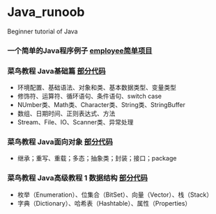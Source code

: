 # Java_runoob
Beginner tutorial of Java

### 一个简单的Java程序例子 [employee简单项目](https://github.com/malele4th/Java_runoob/tree/master/employee)

### 菜鸟教程 Java基础篇 [部分代码](https://github.com/malele4th/Java_runoob/tree/master/basiccode)

* 环境配置、基础语法、对象和类、基本数据类型、变量类型
* 修饰符、运算符、循环语句、条件语句、switch case
* NUmber类、Math类、Character类、String类、StringBuffer
* 数组、日期时间、正则表达式、方法
* Stream、File、IO、Scanner类、异常处理

### 菜鸟教程 Java面向对象 [部分代码](https://github.com/malele4th/Java_runoob/tree/master/classobject)
* 继承；重写、重载；多态；抽象类；封装；接口；package

### 菜鸟教程 Java高级教程 1 数据结构 [部分代码](https://github.com/malele4th/Java_runoob/tree/master/datastructure)
* 枚举（Enumeration）、位集合（BitSet）、向量（Vector）、栈（Stack）
* 字典（Dictionary）、哈希表（Hashtable）、属性（Properties）
